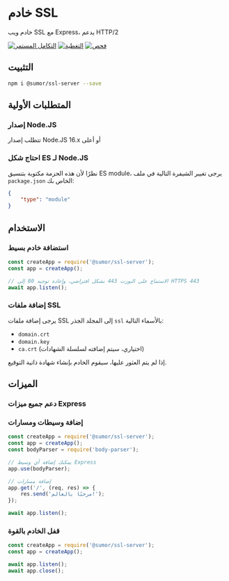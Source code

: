 # خادم SSL
خادم ويب SSL مع Express، يدعم HTTP/2

[![التكامل المستمر](https://github.com/sumor-cloud/ssl-server/actions/workflows/ci.yml/badge.svg)](https://github.com/sumor-cloud/ssl-server/actions/workflows/ci.yml)
[![التغطية](https://github.com/sumor-cloud/ssl-server/actions/workflows/coverage.yml/badge.svg)](https://github.com/sumor-cloud/ssl-server/actions/workflows/coverage.yml)
[![فحص](https://github.com/sumor-cloud/ssl-server/actions/workflows/audit.yml/badge.svg)](https://github.com/sumor-cloud/ssl-server/actions/workflows/audit.yml)
## التثبيت
```bash
npm i @sumor/ssl-server --save
```

## المتطلبات الأولية

### إصدار Node.JS
تتطلب إصدار Node.JS 16.x أو أعلى

### احتاج شكل ES لـ Node.JS
نظرًا لأن هذه الحزمة مكتوبة بتنسيق ES module،
يرجى تغيير الشيفرة التالية في ملف ```package.json``` الخاص بك:
```json
{
    "type": "module"
}
```

## الاستخدام

### استضافة خادم بسيط

```javascript
const createApp = require('@sumor/ssl-server');
const app = createApp();

// الاستماع على البورت 443 بشكل افتراضي، وإعادة توجيه 80 إلى HTTPS 443
await app.listen();
```


### إضافة ملفات SSL
يرجى إضافة ملفات SSL إلى المجلد الجذر ```ssl``` بالأسماء التالية:
- ```domain.crt```
- ```domain.key```
- ```ca.crt``` (اختياري، سيتم إضافته لسلسلة الشهادات)

إذا لم يتم العثور عليها، سيقوم الخادم بإنشاء شهادة ذاتية التوقيع.

## الميزات

### دعم جميع ميزات Express

### إضافة وسيطات ومسارات

```javascript
const createApp = require('@sumor/ssl-server');
const app = createApp();
const bodyParser = require('body-parser');

// يمكنك إضافة أي وسيط Express
app.use(bodyParser);

// إضافة مسارات
app.get('/', (req, res) => {
    res.send('مرحبًا بالعالم!');
});

await app.listen();
```

### قفل الخادم بالقوة

```javascript
const createApp = require('@sumor/ssl-server');
const app = createApp();

await app.listen();
await app.close();
```